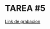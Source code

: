 
# TAREA #5
[Link de grabacion](https://drive.google.com/file/d/1INtP7TRTWg8mUa0exByZKJFwWO_8b4zA/view?usp=sharing)